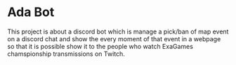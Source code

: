# Ada Bot

This project is about a discord bot which is manage a pick/ban of map event on a discord chat and show the every moment of that event in a webpage so that it is possible show it to the people who watch ExaGames chamspionship transmissions on Twitch.
